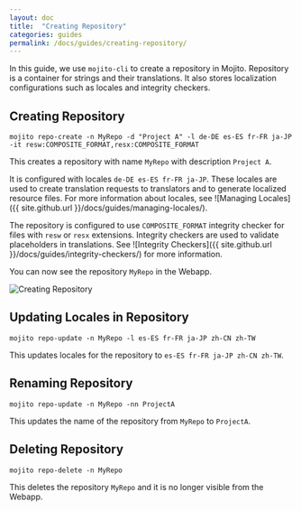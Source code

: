 ```yaml
---
layout: doc
title:  "Creating Repository"
categories: guides
permalink: /docs/guides/creating-repository/
---
```


In this guide, we use `mojito-cli` to create a repository in Mojito.  Repository is a container for strings and their translations.  It also stores localization configurations such as locales and integrity checkers.


## Creating Repository

    mojito repo-create -n MyRepo -d "Project A" -l de-DE es-ES fr-FR ja-JP -it resw:COMPOSITE_FORMAT,resx:COMPOSITE_FORMAT
    
This creates a repository with name `MyRepo` with description `Project A`.


It is configured with locales `de-DE es-ES fr-FR ja-JP`.  These locales are used to create translation requests to translators and to generate localized resource files.  For more information about locales, see ![Managing Locales]({{ site.github.url }}/docs/guides/managing-locales/).


The repository is configured to use `COMPOSITE_FORMAT` integrity checker for files with `resw` or `resx` extensions.  Integrity checkers are used to validate placeholders in translations.  See ![Integrity Checkers]({{ site.github.url }}/docs/guides/integrity-checkers/) for more information.


You can now see the repository `MyRepo` in the Webapp.


![Creating Repository](./images/creating-repository.png)





## Updating Locales in Repository

    mojito repo-update -n MyRepo -l es-ES fr-FR ja-JP zh-CN zh-TW
    
This updates locales for the repository to `es-ES fr-FR ja-JP zh-CN zh-TW`.


## Renaming Repository

    mojito repo-update -n MyRepo -nn ProjectA
    
This updates the name of the repository from `MyRepo` to `ProjectA`.


## Deleting Repository

    mojito repo-delete -n MyRepo
    
This deletes the repository `MyRepo` and it is no longer visible from the Webapp.
